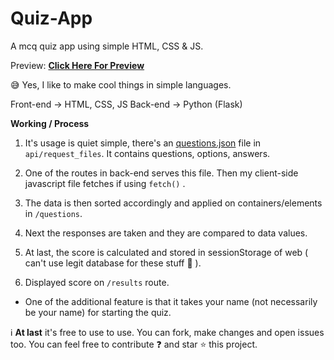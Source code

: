 # Quiz-App
A mcq quiz app using simple HTML, CSS &amp; JS.

Preview: **[Click Here For Preview](https://quizware.vercel.app)**

😅 Yes, I like to make cool things in simple languages.

Front-end → HTML, CSS, JS
Back-end → Python (Flask)

**Working / Process**

1. It's usage is quiet simple, there's an [questions.json](https://github.com/GripZViSx/Quiz-App/blob/main/api/request_files/questions.json) file in `api/request_files`. It contains questions, options, answers. 

2. One of the routes in back-end serves this file. Then my client-side javascript file fetches if using `fetch()` .

3. The data is then sorted accordingly and applied on containers/elements in `/questions`.

4. Next the responses are taken and they are compared to data values.

5. At last, the score is calculated and stored in sessionStorage of web ( can't use legit database for these stuff 😬 ).

6. Displayed score on `/results` route.

- One of the additional feature is that it takes your name (not necessarily be your name) for starting the quiz.



ℹ️ __At last__ it's free to use to use. You can fork, make changes and open issues too. You can feel free to contribute ❓ and star ⭐ this project.
